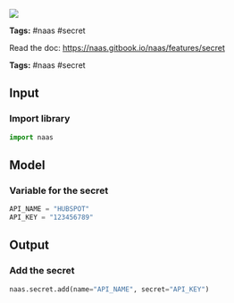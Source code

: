 <a href="https://app.naas.ai/user-redirect/naas/downloader?url=https://raw.githubusercontent.com/jupyter-naas/awesome-notebooks/master/Naas/Naas_Secret_demo.ipynb" target="_parent"><img src="https://naasai-public.s3.eu-west-3.amazonaws.com/open_in_naas.svg"/></a>

**Tags:** #naas #secret

Read the doc: https://naas.gitbook.io/naas/features/secret

**Tags:** #naas #secret

## Input

### Import library


```python
import naas
```

## Model

### Variable for the secret


```python
API_NAME = "HUBSPOT"
API_KEY = "123456789"
```

## Output

### Add the secret


```python
naas.secret.add(name="API_NAME", secret="API_KEY")
```
